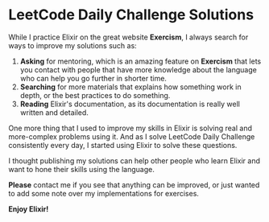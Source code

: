 # LeetCode Daily Challenge Solutions

While I practice Elixir on the great website **Exercism**, I always search for ways to improve my solutions such as:

1. **Asking** for mentoring, which is an amazing feature on **Exercism** that lets you contact with people that have more knowledge about the language who can help you go further in shorter time.
2. **Searching** for more materials that explains how something work in depth, or the best practices to do something.
3. **Reading** Elixir's documentation, as its documentation is really well written and detailed.

One more thing that I used to improve my skills in Elixir is solving real and more-complex problems using it.  And as I solve  LeetCode Daily Challenge consistently every day, I started using Elixir to solve these questions.

I thought publishing my solutions can help other people who learn Elixir and want to hone their skills using the language.

**Please** contact me if you see that anything can be improved, or just wanted to add some note over my implementations for exercises.

**Enjoy Elixir!**